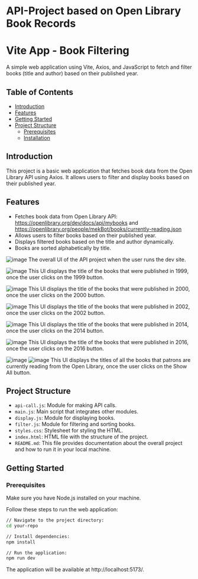 # API-Project based on Open Library Book Records

# Vite App - Book Filtering

A simple web application using Vite, Axios, and JavaScript to fetch and filter books (title and author) based on their published year.

## Table of Contents

- [Introduction](#introduction)
- [Features](#features)
- [Getting Started](#getting-started)
- [Project Structure](#project-structure)
  - [Prerequisites](#prerequisites)
  - [Installation](#getting-started)

## Introduction

This project is a basic web application that fetches book data from the Open Library API using Axios. It allows users to filter and display books based on their published year.

## Features

- Fetches book data from Open Library API: https://openlibrary.org/dev/docs/api/mybooks and https://openlibrary.org/people/mekBot/books/currently-reading.json
- Allows users to filter books based on their published year.
- Displays filtered books based on the title and author dynamically.
- Books are sorted alphabetically by title.

![image](https://github.com/pujaroy280/API-Project/assets/62675121/40b3ba38-b451-4370-8eaa-ebc7ce713c60)
The overall UI of the API project when the user runs the dev site.

![image](https://github.com/pujaroy280/API-Project/assets/62675121/ab47806b-cf68-451c-be6c-0b026b81276b)
This UI displays the title of the books that were published in 1999, once the user clicks on the 1999 button.

![image](https://github.com/pujaroy280/API-Project/assets/62675121/ba9e98cd-0766-4249-b5f0-46ab3c356a37)
This UI displays the title of the books that were published in 2000, once the user clicks on the 2000 button.

![image](https://github.com/pujaroy280/API-Project/assets/62675121/3dacf3fd-4ed6-4b62-b339-79f9350f99ad)
This UI displays the title of the books that were published in 2002, once the user clicks on the 2002 button.

![image](https://github.com/pujaroy280/API-Project/assets/62675121/19bfb8e9-6e5f-4abe-a1e8-d6efe6ba86dd)
This UI displays the title of the books that were published in 2014, once the user clicks on the 2014 button.

![image](https://github.com/pujaroy280/API-Project/assets/62675121/762bde20-648a-4d57-87b8-26525ba89709)
This UI displays the title of the books that were published in 2016, once the user clicks on the 2016 button.

![image](https://github.com/pujaroy280/API-Project/assets/62675121/95a4034c-f213-4936-ab3d-c6378856ce77)
![image](https://github.com/pujaroy280/API-Project/assets/62675121/b77de9c7-3393-45c7-9129-fc683512ac41)
This UI displays the titles of all the books that patrons are currently reading from the Open Library, once the user clicks on the Show All button.

## Project Structure
- `api-call.js`: Module for making API calls.
- `main.js`: Main script that integrates other modules.
- `display.js`: Module for displaying books.
- `filter.js`: Module for filtering and sorting books.
- `styles.css`: Stylesheet for styling the HTML.
- `index.html`: HTML file with the structure of the project.
- `README.md`: This file provides documentation about the overall project and how to run it in your local machine.
  
## Getting Started

### Prerequisites

Make sure you have Node.js installed on your machine.

Follow these steps to run the web application:

```bash
// Navigate to the project directory:
cd your-repo

// Install dependencies:
npm install

// Run the application:
npm run dev
```
The application will be available at http://localhost:5173/.


